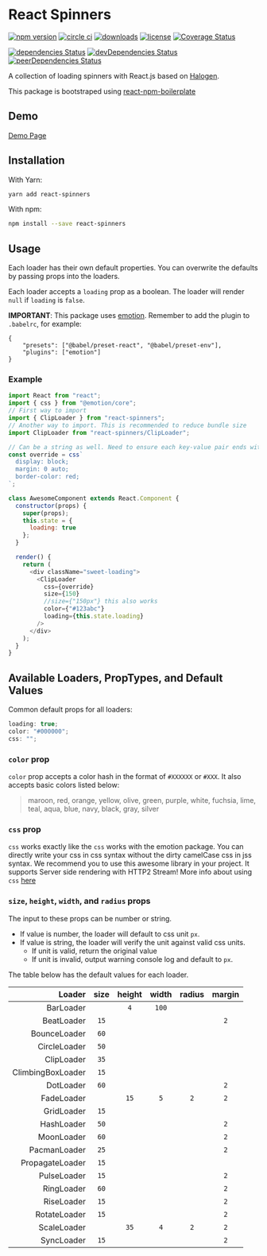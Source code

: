 # React Spinners

[![npm version](https://badge.fury.io/js/react-spinners.svg)][npm_url]
[![circle ci](https://circleci.com/gh/davidhu2000/react-spinners.svg?style=shield)][ci_url]
[![downloads](https://img.shields.io/npm/dt/react-spinners.svg)][npm_url]
[![license](https://img.shields.io/npm/l/react-spinners.svg)][npm_url]
[![Coverage Status](https://coveralls.io/repos/github/davidhu2000/react-spinners/badge.svg?branch=master)](https://coveralls.io/github/davidhu2000/react-spinners?branch=master)

[![dependencies Status](https://david-dm.org/davidhu2000/react-spinners/status.svg)](https://david-dm.org/davidhu2000/react-spinners)
[![devDependencies Status](https://david-dm.org/davidhu2000/react-spinners/dev-status.svg)](https://david-dm.org/davidhu2000/react-spinners?type=dev)
[![peerDependencies Status](https://david-dm.org/davidhu2000/react-spinners/peer-status.svg)](https://david-dm.org/davidhu2000/react-spinners?type=peer)

[npm_url]: https://www.npmjs.org/package/react-spinners
[ci_url]: https://circleci.com/gh/davidhu2000/react-spinners

A collection of loading spinners with React.js based on [Halogen](https://github.com/yuanyan/halogen).

This package is bootstraped using [react-npm-boilerplate](https://github.com/juliancwirko/react-npm-boilerplate)

## Demo

[Demo Page](https://www.davidhu.io/react-spinners)

## Installation

With Yarn:

```bash
yarn add react-spinners
```

With npm:

```bash
npm install --save react-spinners
```

## Usage

Each loader has their own default properties. You can overwrite the defaults by passing props into the loaders.

Each loader accepts a `loading` prop as a boolean. The loader will render `null` if `loading` is `false`.

**IMPORTANT**: This package uses [emotion](https://github.com/emotion-js/emotion). Remember to add the plugin to `.babelrc`, for example:

```
{
    "presets": ["@babel/preset-react", "@babel/preset-env"],
    "plugins": ["emotion"]
}
```

### Example

```js
import React from "react";
import { css } from "@emotion/core";
// First way to import
import { ClipLoader } from "react-spinners";
// Another way to import. This is recommended to reduce bundle size
import ClipLoader from "react-spinners/ClipLoader";

// Can be a string as well. Need to ensure each key-value pair ends with ;
const override = css`
  display: block;
  margin: 0 auto;
  border-color: red;
`;

class AwesomeComponent extends React.Component {
  constructor(props) {
    super(props);
    this.state = {
      loading: true
    };
  }

  render() {
    return (
      <div className="sweet-loading">
        <ClipLoader
          css={override}
          size={150}
          //size={"150px"} this also works
          color={"#123abc"}
          loading={this.state.loading}
        />
      </div>
    );
  }
}
```

## Available Loaders, PropTypes, and Default Values

Common default props for all loaders:

```js
loading: true;
color: "#000000";
css: "";
```

### `color` prop

`color` prop accepts a color hash in the format of `#XXXXXX` or `#XXX`. It also accepts basic colors listed below:

> maroon, red, orange, yellow, olive, green, purple, white,
> fuchsia, lime, teal, aqua, blue, navy, black, gray, silver

### `css` prop

`css` works exactly like the `css` works with the emotion package.
You can directly write your css in css syntax without the dirty camelCase css in jss syntax.
We recommend you to use this awesome library in your project. It supports Server side rendering with HTTP2 Stream!
More info about using `css` [here](https://emotion.sh/docs/introduction)

### `size`, `height`, `width`, and `radius` props

The input to these props can be number or string.

- If value is number, the loader will default to css unit `px`.
- If value is string, the loader will verify the unit against valid css units.
  - If unit is valid, return the original value
  - If unit is invalid, output warning console log and default to `px`.

The table below has the default values for each loader.

|            Loader | size | height | width | radius | margin |
| ----------------: | :--: | :----: | :---: | :----: | :----: |
|         BarLoader |      |  `4`   | `100` |        |
|        BeatLoader | `15` |        |       |        |  `2`   |
|      BounceLoader | `60` |        |       |        |
|      CircleLoader | `50` |        |       |        |
|        ClipLoader | `35` |        |       |        |
| ClimbingBoxLoader | `15` |        |       |        |
|         DotLoader | `60` |        |       |        |  `2`   |
|        FadeLoader |      |  `15`  |  `5`  |  `2`   |  `2`   |
|        GridLoader | `15` |        |       |        |
|        HashLoader | `50` |        |       |        |  `2`   |
|        MoonLoader | `60` |        |       |        |  `2`   |
|      PacmanLoader | `25` |        |       |        |  `2`   |
|   PropagateLoader | `15` |        |       |        |
|       PulseLoader | `15` |        |       |        |  `2`   |
|        RingLoader | `60` |        |       |        |  `2`   |
|        RiseLoader | `15` |        |       |        |  `2`   |
|      RotateLoader | `15` |        |       |        |  `2`   |
|       ScaleLoader |      |  `35`  |  `4`  |  `2`   |  `2`   |
|        SyncLoader | `15` |        |       |        |  `2`   |
